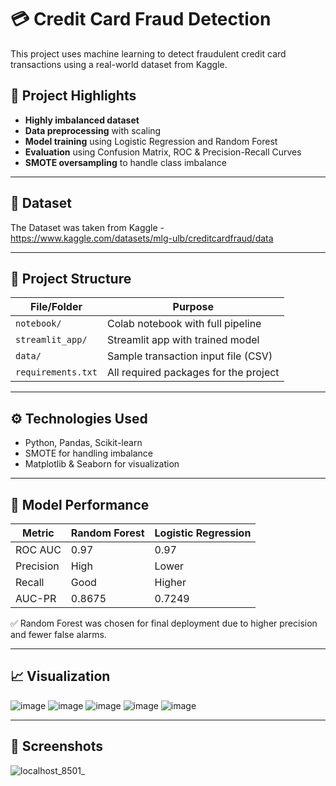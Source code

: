 # 💳 Credit Card Fraud Detection

This project uses machine learning to detect fraudulent credit card transactions using a real-world dataset from Kaggle.

## 🚀 Project Highlights

- **Highly imbalanced dataset**
- **Data preprocessing** with scaling
- **Model training** using Logistic Regression and Random Forest
- **Evaluation** using Confusion Matrix, ROC & Precision-Recall Curves
- **SMOTE oversampling** to handle class imbalance


---

## 📎 Dataset
The Dataset was taken from Kaggle - https://www.kaggle.com/datasets/mlg-ulb/creditcardfraud/data

---

## 📁 Project Structure

| File/Folder         | Purpose                                     |
|---------------------|---------------------------------------------|
| `notebook/`         | Colab notebook with full pipeline         |
| `streamlit_app/`    | Streamlit app with trained model            |
| `data/`             | Sample transaction input file (CSV)         |
| `requirements.txt`  | All required packages for the project       |

---

## ⚙️ Technologies Used

- Python, Pandas, Scikit-learn
- SMOTE for handling imbalance
- Matplotlib & Seaborn for visualization

---

## 🧪 Model Performance

| Metric        | Random Forest | Logistic Regression |
|---------------|---------------|---------------------|
| ROC AUC       | 0.97          | 0.97                |
| Precision     | High          | Lower               |
| Recall        | Good          | Higher              |
| AUC-PR        | 0.8675        | 0.7249              |

✅ Random Forest was chosen for final deployment due to higher precision and fewer false alarms.

---

## 📈 Visualization 
![image](https://github.com/user-attachments/assets/3e798623-38dc-4a50-bf45-7b4512c9d338)
![image](https://github.com/user-attachments/assets/e6b06573-e758-42b1-9949-71c561a74a5d)
![image](https://github.com/user-attachments/assets/33643b37-f40d-46d9-8319-0a36691e769b)
![image](https://github.com/user-attachments/assets/74935d71-d18b-4380-94c6-018e0b534b98)
![image](https://github.com/user-attachments/assets/27dc4827-1e77-4e98-81fb-217469228be9)

---

## 📸 Screenshots 
![localhost_8501_](https://github.com/user-attachments/assets/41c45ec4-7c28-48a7-bd18-22d386866237)




